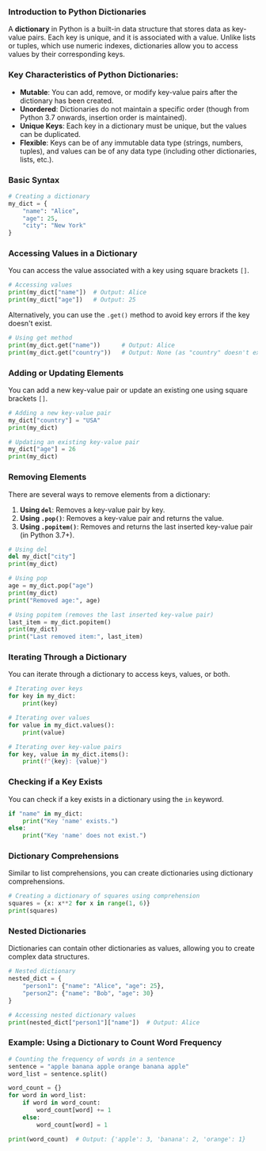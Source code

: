 ### Introduction to Python Dictionaries

A **dictionary** in Python is a built-in data structure that stores data as key-value pairs. Each key is unique, and it is associated with a value. Unlike lists or tuples, which use numeric indexes, dictionaries allow you to access values by their corresponding keys.

### Key Characteristics of Python Dictionaries:

- **Mutable**: You can add, remove, or modify key-value pairs after the dictionary has been created.
- **Unordered**: Dictionaries do not maintain a specific order (though from Python 3.7 onwards, insertion order is maintained).
- **Unique Keys**: Each key in a dictionary must be unique, but the values can be duplicated.
- **Flexible**: Keys can be of any immutable data type (strings, numbers, tuples), and values can be of any data type (including other dictionaries, lists, etc.).

### Basic Syntax

```python
# Creating a dictionary
my_dict = {
    "name": "Alice",
    "age": 25,
    "city": "New York"
}
```

### Accessing Values in a Dictionary

You can access the value associated with a key using square brackets `[]`.

```python
# Accessing values
print(my_dict["name"])  # Output: Alice
print(my_dict["age"])   # Output: 25
```

Alternatively, you can use the `.get()` method to avoid key errors if the key doesn't exist.

```python
# Using get method
print(my_dict.get("name"))      # Output: Alice
print(my_dict.get("country"))   # Output: None (as "country" doesn't exist)
```

### Adding or Updating Elements

You can add a new key-value pair or update an existing one using square brackets `[]`.

```python
# Adding a new key-value pair
my_dict["country"] = "USA"
print(my_dict)

# Updating an existing key-value pair
my_dict["age"] = 26
print(my_dict)
```

### Removing Elements

There are several ways to remove elements from a dictionary:

1. **Using `del`**: Removes a key-value pair by key.
2. **Using `.pop()`**: Removes a key-value pair and returns the value.
3. **Using `.popitem()`**: Removes and returns the last inserted key-value pair (in Python 3.7+).

```python
# Using del
del my_dict["city"]
print(my_dict)

# Using pop
age = my_dict.pop("age")
print(my_dict)
print("Removed age:", age)

# Using popitem (removes the last inserted key-value pair)
last_item = my_dict.popitem()
print(my_dict)
print("Last removed item:", last_item)
```

### Iterating Through a Dictionary

You can iterate through a dictionary to access keys, values, or both.

```python
# Iterating over keys
for key in my_dict:
    print(key)

# Iterating over values
for value in my_dict.values():
    print(value)

# Iterating over key-value pairs
for key, value in my_dict.items():
    print(f"{key}: {value}")
```

### Checking if a Key Exists

You can check if a key exists in a dictionary using the `in` keyword.

```python
if "name" in my_dict:
    print("Key 'name' exists.")
else:
    print("Key 'name' does not exist.")
```

### Dictionary Comprehensions

Similar to list comprehensions, you can create dictionaries using dictionary comprehensions.

```python
# Creating a dictionary of squares using comprehension
squares = {x: x**2 for x in range(1, 6)}
print(squares)
```

### Nested Dictionaries

Dictionaries can contain other dictionaries as values, allowing you to create complex data structures.

```python
# Nested dictionary
nested_dict = {
    "person1": {"name": "Alice", "age": 25},
    "person2": {"name": "Bob", "age": 30}
}

# Accessing nested dictionary values
print(nested_dict["person1"]["name"])  # Output: Alice
```

### Example: Using a Dictionary to Count Word Frequency

```python
# Counting the frequency of words in a sentence
sentence = "apple banana apple orange banana apple"
word_list = sentence.split()

word_count = {}
for word in word_list:
    if word in word_count:
        word_count[word] += 1
    else:
        word_count[word] = 1

print(word_count)  # Output: {'apple': 3, 'banana': 2, 'orange': 1}
```

# 
